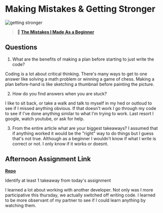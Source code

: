 # Making Mistakes & Getting Stronger

![getting stronger](https://bcw.blob.core.windows.net/public/img/lesson-images/js-bootcamp-logo.jpg)

> **📖 [The Mistakes I Made As a Beginner](https://codeworksacademy.com/fs-student-guide/resources/wk2/06-Coding-Mistakes)**

## Questions

1. What are the benefits of making a plan before starting to just write the code?

Coding is a lot about critical thinking. There's many ways to get to one answer like solving a math problem or winning a game of chess. Making a plan before-hand is like sketching a thumbnail before painting the picture.

2. How do you find answers when you are stuck?

I like to sit back, or take a walk and talk to myself in my hed or outloud to see if I missed anything obvious. If that doesn't work I go through my code to see if I've done anything similar to what I'm trying to work. Last resort I google, watch youtube, or ask for help.

3. From the entire article what are your biggest takeaways?
I assumed that if anything worked it would be the "right" way to do things but I guess that's not true. Although as a beginner I wouldn't know if what I write is correct or not. I only know if it works or doesnt.

## Afternoon Assignment Link

**[Repo](https://github.com/ChristineKlosterman/boss-monster)**

Identify at least 1 takeaway from today's assignment

I learned a lot about working with another developer. Not only was I more participative this thursday, we actually switched off writing code. I learned to be more observant of my partner to see if I could learn anything by watching them.
